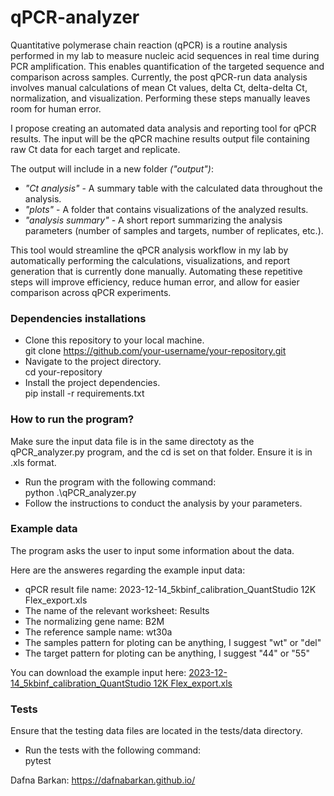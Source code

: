 # qPCR-analyzer
Quantitative polymerase chain reaction (qPCR) is a routine analysis performed in my lab to measure nucleic acid sequences in real time during PCR amplification. This enables quantification of the targeted sequence and comparison across samples. Currently, the post qPCR-run data analysis involves manual calculations of mean Ct values, delta Ct, delta-delta Ct, normalization, and visualization. Performing these steps manually leaves room for human error.

I propose creating an automated data analysis and reporting tool for qPCR results. The input will be the qPCR machine results output file containing raw Ct data for each target and replicate.

The output will include in a new folder *("output")*:
* *"Ct analysis"* - A summary table with the calculated data throughout the analysis. <br> 
* *"plots"* - A folder that contains visualizations of the analyzed results. <br>
* *"analysis summary"* - A short report summarizing the analysis parameters (number of samples and targets, number of replicates, etc.). <br>

This tool would streamline the qPCR analysis workflow in my lab by automatically performing the calculations, visualizations, and report generation that is currently done manually. Automating these repetitive steps will improve efficiency, reduce human error, and allow for easier comparison across qPCR experiments.

### Dependencies installations
* Clone this repository to your local machine.<br>
  git clone https://github.com/your-username/your-repository.git
* Navigate to the project directory.<br>
  cd your-repository
* Install the project dependencies.<br>
  pip install -r requirements.txt

### How to run the program?
Make sure the input data file is in the same directoty as the qPCR_analyzer.py program, and the cd is set on that folder. Ensure it is in .xls format.<br>
* Run the program with the following command:<br>
  python .\qPCR_analyzer.py    <br>
* Follow the instructions to conduct the analysis by your parameters.

### Example data
The program asks the user to input some information about the data.

Here are the answeres regarding the example input data:
* qPCR result file name: 2023-12-14_5kbinf_calibration_QuantStudio 12K Flex_export.xls
* The name of the relevant worksheet: Results
* The normalizing gene name: B2M
* The reference sample name: wt30a
* The samples pattern for ploting can be anything, I suggest "wt" or "del"
* The target pattern for ploting can be anything, I suggest "44" or "55"
  
You can download the example input here:
[2023-12-14_5kbinf_calibration_QuantStudio 12K Flex_export.xls](https://github.com/DafnaBarkan/qPCR-analyzer/files/14626571/2023-12-14_5kbinf_calibration_QuantStudio.12K.Flex_export.xls)

### Tests
Ensure that the testing data files are located in the tests/data directory.
* Run the tests with the following command:<br>
  pytest


Dafna Barkan: https://dafnabarkan.github.io/


